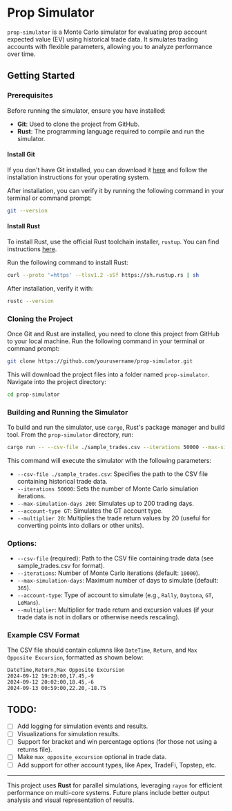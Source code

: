 # Prop Simulator

`prop-simulator` is a Monte Carlo simulator for evaluating prop account expected value (EV) using historical trade data. It simulates trading accounts with flexible parameters, allowing you to analyze performance over time.

## Getting Started

### Prerequisites

Before running the simulator, ensure you have installed:
- **Git**: Used to clone the project from GitHub.
- **Rust**: The programming language required to compile and run the simulator.

#### Install Git

If you don't have Git installed, you can download it [here](https://git-scm.com/downloads) and follow the installation instructions for your operating system.

After installation, you can verify it by running the following command in your terminal or command prompt:

```bash
git --version
```

#### Install Rust

To install Rust, use the official Rust toolchain installer, `rustup`. You can find instructions [here](https://www.rust-lang.org/tools/install).

Run the following command to install Rust:

```bash
curl --proto '=https' --tlsv1.2 -sSf https://sh.rustup.rs | sh
```

After installation, verify it with:

```bash
rustc --version
```

### Cloning the Project

Once Git and Rust are installed, you need to clone this project from GitHub to your local machine. Run the following command in your terminal or command prompt:

```bash
git clone https://github.com/yourusername/prop-simulator.git
```

This will download the project files into a folder named `prop-simulator`. Navigate into the project directory:

```bash
cd prop-simulator
```

### Building and Running the Simulator

To build and run the simulator, use `cargo`, Rust's package manager and build tool. From the `prop-simulator` directory, run:

```bash
cargo run -- --csv-file ./sample_trades.csv --iterations 50000 --max-simulation-days 200 --account-type GT --multiplier 20
```

This command will execute the simulator with the following parameters:
- `--csv-file ./sample_trades.csv`: Specifies the path to the CSV file containing historical trade data.
- `--iterations 50000`: Sets the number of Monte Carlo simulation iterations.
- `--max-simulation-days 200`: Simulates up to 200 trading days.
- `--account-type GT`: Simulates the GT account type.
- `--multiplier 20`: Multiplies the trade return values by 20 (useful for converting points into dollars or other units).

### Options:

- `--csv-file` (required): Path to the CSV file containing trade data (see sample_trades.csv for format).
- `--iterations`: Number of Monte Carlo iterations (default: `10000`).
- `--max-simulation-days`: Maximum number of days to simulate (default: `365`).
- `--account-type`: Type of account to simulate (e.g., `Rally`, `Daytona`, `GT`, `LeMans`).
- `--multiplier`: Multiplier for trade return and excursion values (if your trade data is not in dollars or otherwise needs rescaling).

### Example CSV Format

The CSV file should contain columns like `DateTime`, `Return`, and `Max Opposite Excursion`, formatted as shown below:

```csv
DateTime,Return,Max Opposite Excursion
2024-09-12 19:20:00,17.45,-9
2024-09-12 20:02:00,18.45,-6
2024-09-13 00:59:00,22.20,-18.75
```

## TODO:

- [ ] Add logging for simulation events and results.
- [ ] Visualizations for simulation results.
- [ ] Support for bracket and win percentage options (for those not using a returns file).
- [ ] Make `max_opposite_excursion` optional in trade data.
- [ ] Add support for other account types, like Apex, TradeFi, Topstep, etc.

---

This project uses **Rust** for parallel simulations, leveraging `rayon` for efficient performance on multi-core systems. Future plans include better output analysis and visual representation of results.
